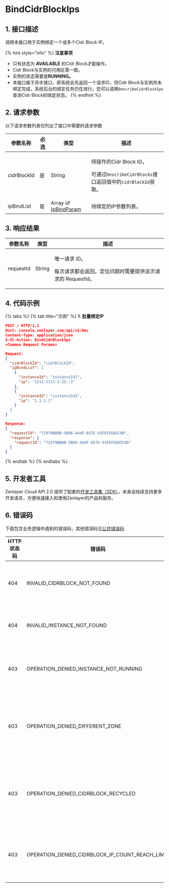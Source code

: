 # BindCidrBlockIps

## 1. 接口描述

调用本接口用于实例绑定一个或多个Cidr Block IP。

{% hint style="info" %}
**注意事项**

* 只有状态为 **AVAILABLE** 的Cidr Block才能操作。
* Cidr Block与实例的可用区需一致。
* 实例的状态需要是**RUNNING。**
* 本接口属于异步接口，即系统会先返回一个请求ID，但Cidr Block与实例并未绑定完成，系统后台的绑定任务仍在进行。您可以调用`DescribeCidrBlockIps`查询Cidr Block的绑定状态。
{% endhint %}



## 2. 请求参数

以下请求参数列表仅列出了接口中需要的请求参数

| 参数名称        | 必选 | 类型                                                      | 描述                                                                                                   |
| ----------- | -- | ------------------------------------------------------- | ---------------------------------------------------------------------------------------------------- |
| cidrBlockId | 是  | String                                                  | <p>待操作的Cidr Block ID。</p><p>可通过<code>DescribeCidrBlocks</code>接口返回值中的<code>cidrBlockId</code>获取。</p> |
| ipBindList  | 是  | Array of [IpBindParam](../datastructure.md#ipbindparam) | 待绑定的IP参数列表。                                                                                          |



## 3. 响应结果

| 参数名称      | 类型     | 描述                                                       |
| --------- | ------ | -------------------------------------------------------- |
| requestId | String | <p>唯一请求 ID。</p><p>每次请求都会返回。定位问题时需要提供该次请求的 RequestId。</p> |



## 4. 代码示例

{% tabs %}
{% tab title="示例" %}
**1. 批量绑定IP**

```json
POST / HTTP/1.1
Host: console.zenlayer.com/api/v2/bmc
Content-Type: application/json
X-ZC-Action: BindCidrBlockIps
<Common Request Params>

Request:
{
  "cidrBlockId": "cidrBlockId",
  "ipBindList": [
    {
      "instanceId": "instanceId1",
      "ip": "1111:1111:2:25::2"
    },
    {
      "instanceId": "instanceId2",
      "ip": "1.1.1.1"
    }
  ]
}

Response:
{
  "requestId": "T2979BBDB-5B06-444F-857E-93FEFE665C0D",
  "response": {
    "requestId": "T2979BBDB-5B06-444F-857E-93FEFE665C0D"
  }
}
```
{% endtab %}
{% endtabs %}



## 5. 开发者工具

Zenlayer Cloud API 2.0 提供了配套的[开发工具集（SDK）](../../api-introduction/sdk/)，未来会陆续支持更多开发语言，方便快速接入和使用Zenlayer的产品和服务。



## 6. 错误码

下面包含业务逻辑中遇到的错误码，其他错误码见[公共错误码](../../api-introduction/instruction/commonerrorcode.md)

| HTTP状态码 | 错误码                                                   | 说明                       |
| ------- | ----------------------------------------------------- | ------------------------ |
| 404     | INVALID\_CIDRBLOCK\_NOT\_FOUND                        | 指定的Cidr Block不存在。        |
| 404     | INVALID\_INSTANCE\_NOT\_FOUND                         | 指定的实例不存在。                |
| 403     | OPERATION\_DENIED\_INSTANCE\_NOT\_RUNNING             | 指定的实例不是运行状态。             |
| 403     | OPERATION\_DENIED\_DIFFERENT\_ZONE                    | 指定的实例和Cidr Block不在同一个区域。 |
| 403     | OPERATION\_DENIED\_CIDRBLOCK\_RECYCLED                | 在回收站中的Cidr Block不支持该操作。  |
| 403     | OPERATION\_DENIED\_CIDRBLOCK\_IP\_COUNT\_REACH\_LIMIT | 已绑定的IP数量达到了上限。           |
